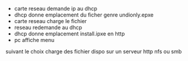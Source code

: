  
- carte reseau demande ip au dhcp
- dhcp donne emplacement du ficher genre undionly.epxe
- carte reseau charge le fichier
- reseau redemande au dhcp
- dhcp donne emplacement install.ipxe en http
- pc affiche menu

suivant le choix charge des fichier dispo sur un serveur http
nfs ou smb